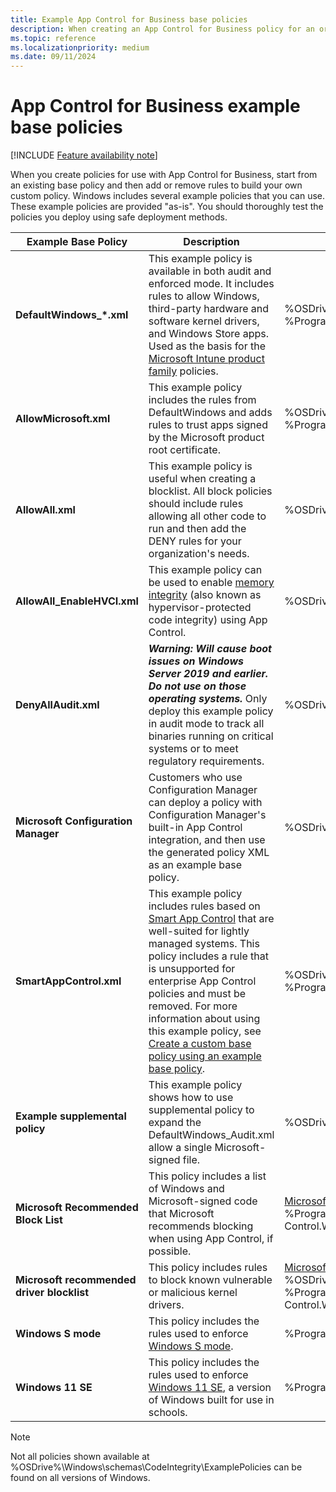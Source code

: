 ```yaml
---
title: Example App Control for Business base policies
description: When creating an App Control for Business policy for an organization, start from one of the many available example base policies.
ms.topic: reference
ms.localizationpriority: medium
ms.date: 09/11/2024
---
```


# App Control for Business example base policies

[!INCLUDE [Feature availability note](../includes/feature-availability-note.md)]

When you create policies for use with App Control for Business, start from an existing base policy and then add or remove rules to build your own custom policy. Windows includes several example policies that you can use. These example policies are provided "as-is". You should thoroughly test the policies you deploy using safe deployment methods.

| Example Base Policy | Description | Where it can be found |
|-------------------------|---------------------------------------------------------------|--------|
| **DefaultWindows_\*.xml** | This example policy is available in both audit and enforced mode. It includes rules to allow Windows, third-party hardware and software kernel drivers, and Windows Store apps. Used as the basis for the [Microsoft Intune product family](https://www.microsoft.com/security/business/endpoint-management/microsoft-intune) policies. | %OSDrive%\Windows\schemas\CodeIntegrity\ExamplePolicies\DefaultWindows_\*.xml <br> %ProgramFiles%\WindowsApps\Microsoft.App Control.WDACWizard*\DefaultWindows_Audit.xml |
| **AllowMicrosoft.xml** | This example policy includes the rules from DefaultWindows and adds rules to trust apps signed by the Microsoft product root certificate. | %OSDrive%\Windows\schemas\CodeIntegrity\ExamplePolicies\AllowMicrosoft.xml <br> %ProgramFiles%\WindowsApps\Microsoft.App Control.WDACWizard*\AllowMicrosoft.xml |
| **AllowAll.xml** | This example policy is useful when creating a blocklist. All block policies should include rules allowing all other code to run and then add the DENY rules for your organization's needs. | %OSDrive%\Windows\schemas\CodeIntegrity\ExamplePolicies\AllowAll.xml |
| **AllowAll_EnableHVCI.xml** | This example policy can be used to enable [memory integrity](https://support.microsoft.com/windows/core-isolation-e30ed737-17d8-42f3-a2a9-87521df09b78) (also known as hypervisor-protected code integrity) using App Control. | %OSDrive%\Windows\schemas\CodeIntegrity\ExamplePolicies\AllowAll_EnableHVCI.xml |
| **DenyAllAudit.xml** | ***Warning: Will cause boot issues on Windows Server 2019 and earlier. Do not use on those operating systems.*** Only deploy this example policy in audit mode to track all binaries running on critical systems or to meet regulatory requirements. | %OSDrive%\Windows\schemas\CodeIntegrity\ExamplePolicies\DenyAllAudit.xml |
| **Microsoft Configuration Manager** | Customers who use Configuration Manager can deploy a policy with Configuration Manager's built-in App Control integration, and then use the generated policy XML as an example base policy. | %OSDrive%\Windows\CCM\DeviceGuard on a managed endpoint |
| **SmartAppControl.xml** | This example policy includes rules based on [Smart App Control](https://support.microsoft.com/topic/what-is-smart-app-control-285ea03d-fa88-4d56-882e-6698afdb7003) that are well-suited for lightly managed systems. This policy includes a rule that is unsupported for enterprise App Control policies and must be removed. For more information about using this example policy, see [Create a custom base policy using an example base policy](create-appcontrol-policy-for-lightly-managed-devices.md#create-a-custom-base-policy-using-an-example-app-control-base-policy). | %OSDrive%\Windows\schemas\CodeIntegrity\ExamplePolicies\SmartAppControl.xml <br>%ProgramFiles%\WindowsApps\Microsoft.App Control.WDACWizard*\SignedReputable.xml |
| **Example supplemental policy** | This example policy shows how to use supplemental policy to expand the DefaultWindows_Audit.xml allow a single Microsoft-signed file. | %OSDrive%\Windows\schemas\CodeIntegrity\ExamplePolicies\DefaultWindows_Supplemental.xml |
| **Microsoft Recommended Block List** | This policy includes a list of Windows and Microsoft-signed code that Microsoft recommends blocking when using App Control, if possible. | [Microsoft recommended block rules](applications-that-can-bypass-appcontrol.md) <br> %ProgramFiles%\WindowsApps\Microsoft.App Control.WDACWizard*\Recommended_UserMode_Blocklist.xml |
| **Microsoft recommended driver blocklist** | This policy includes rules to block known vulnerable or malicious kernel drivers. | [Microsoft recommended driver block rules](microsoft-recommended-driver-block-rules.md) <br> %OSDrive%\Windows\schemas\CodeIntegrity\ExamplePolicies\RecommendedDriverBlock_Enforced.xml <br> %ProgramFiles%\WindowsApps\Microsoft.App Control.WDACWizard*\Recommended_Driver_Blocklist.xml |
| **Windows S mode** | This policy includes the rules used to enforce [Windows S mode](https://support.microsoft.com/windows/windows-10-and-windows-11-in-s-mode-faq-851057d6-1ee9-b9e5-c30b-93baebeebc85). | %ProgramFiles%\WindowsApps\Microsoft.App Control.WDACWizard*\WinSiPolicy.xml.xml |
| **Windows 11 SE** | This policy includes the rules used to enforce [Windows 11 SE](/education/windows/windows-11-se-overview), a version of Windows built for use in schools. | %ProgramFiles%\WindowsApps\Microsoft.App Control.WDACWizard*\WinSEPolicy.xml.xml |

> [!NOTE]
> Not all policies shown available at %OSDrive%\Windows\schemas\CodeIntegrity\ExamplePolicies can be found on all versions of Windows.
